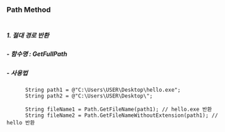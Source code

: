 ### Path Method
#
##### 1. 절대 경로 반환
#####   - 함수명 : GetFullPath
#####   - 사용법 
          String path1 = @"C:\Users\USER\Desktop\hello.exe";
          String path2 = @"C:\Users\USER\Desktop\";

          String fileName1 = Path.GetFileName(path1); // hello.exe 반환
          String fileName2 = Path.GetFileNameWithoutExtension(path1); // hello 반환
